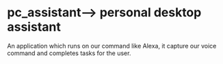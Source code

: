 # pc_assistant--> personal desktop assistant 
An application which runs on our command like
Alexa, it capture our voice command and
completes tasks for the user.
